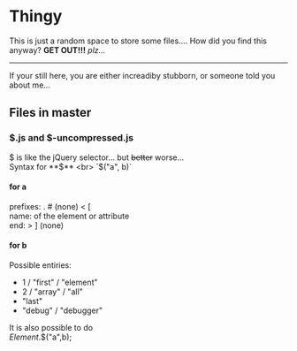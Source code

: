 # Thingy

This is just a random space to store some files.... How did you find this anyway?
**GET OUT!!!** 
*plz...*

<hr>

If your still here, you are either increadiby stubborn, or someone told you about me...

## Files in master
### $.js and $-uncompressed.js
$ is like the jQuery selector... but <s>better</s> worse... <br>
Syntax for **$** <br>
`$("a", b)`

#### for a
prefixes: . # (none) < \[ <br>
name: of the element or attribute <br>
end: > ] (none)

#### for b
Possible entiries:
<ul>
  <li> 1 / "first" / "element" </li>
  <li> 2 / "array" / "all" </li>
  <li> "last" </li>
  <li> "debug" / "debugger" </li>
</ul>

It is also possible to do <br>
<i>Element</i>.$("a",b);
